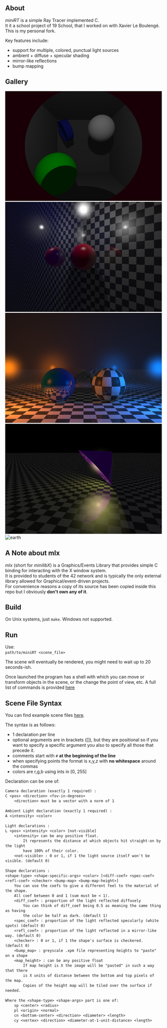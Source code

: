 ## About
_miniRT_ is a simple Ray Tracer implemented C.  
It it a school project of 19 School, that I worked on with Xavier Le Boulengé.  
This is my personal fork.  

Key features include:
* support for multiple, colored, punctual light sources
* ambient + diffuse + specular shading
* mirror-like reflections
* bump mapping

## Gallery
![box](gallery/box.png)
![mirror](gallery/mirror.png)
![bicolor](gallery/bicolor.png)
![lampshade](gallery/lampshade.png)
![earth](TODO)

## A Note about mlx
_mlx_ (short for _minilibX_) is a Graphics/Events Library that provides simple C binding
for interacting with the X window system.  
It is provided to students of the 42 network and is typically the only external library
allowed for Graphical/event-driven projects.  
For convenience reasons a copy of its source has been copied inside this repo
but I obviously **don't own any of it**.

## Build
On Unix systems, just 
`make`.
Windows not supported.

## Run
Use:  
`path/to/miniRT <scene_file>`

The scene will eventually be rendered, you might need to wait up to 20 seconds-ish.

Once launched the program has a shell with which you can move or transform objects
in the scene, or the change the point of view, etc. A full list of commands is provided
[here](doc.txt)

## Scene File Syntax
You can find example scene files [here](scenes).

The syntax is as follows:
* 1 declaration per line
* optional arguments are in brackets ([]), but they are positional so if you want to specify
a specific argument you also to specify all those that precede it.
* comments start with `#` **at the beginning of the line**
* when specifying points the format is x,y,z with **no whitespace** around the commas
* colors are r,g,b using ints in [0, 255]

Declaration can be one of:
```
Camera declaration (exactly 1 required) :
C <pos> <direction> <fov-in-degrees>
	<direction> must be a vector with a norm of 1

Ambient Light declaration (exactly 1 required) :
A <intensity> <color>

Light declarations :
L <pos> <intensity> <color> [not-visible]
	<intensity> can be any positive float.
		It represents the distance at which objects hit straight-on by the light
		have 100% of their color.
	<not-visible> : 0 or 1, if 1 the light source itself won't be visible. (default 0)

Shape declarations :
<shape-type> <shape-specific-args> <color> [<diff-coef> <spec-coef> <refl-coef> <checker> <bump-map> <bump-map-height>]
	You can use the coefs to give a different feel to the material of the shape.
	All coef between 0 and 1 (sum must be < 1).
	<diff_coef> : proportion of the light reflected diffusely
		You can think of diff_coef being 0.5 as meaning the same thing as having
		the color be half as dark. (default 1)
	<spec_coef> : proportion of the light reflected specularly (white spots) (default 0)
	<refl_coef> : proportion of the light reflected in a mirror-like way. (default 0)
	<checker> : 0 or 1, if 1 the shape's surface is checkered. (default 0)
	<bump_map> : greyscale .xpm file representing heights to "paste" on a shape
	<map_height> : can be any positive float
		If map height is X the image will be "pasted" in such a way that there 
		is X units of distance between the bottom and top pixels of the map.
		Copies of the height map will be tiled over the surface if needed.

Where the <shape-type> <shape-args> part is one of:
	sp <center> <radius>
	pl <origin> <normal>
	cn <bottom-center> <direction> <diameter> <length>
	cy <vertex> <direction> <diameter-at-1-unit-distance> <length>

```
